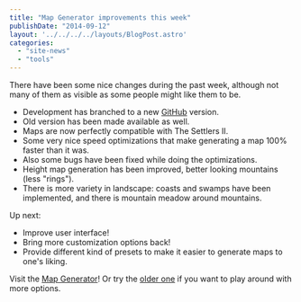 ```yaml
---
title: "Map Generator improvements this week"
publishDate: "2014-09-12"
layout: '../../../../layouts/BlogPost.astro'
categories: 
  - "site-news"
  - "tools"
---
```


There have been some nice changes during the past week, although not many of them as visible as some people might like them to be.

- Development has branched to a new [GitHub](https://github.com/Merri/map-generator) version.
- Old version has been made available as well.
- Maps are now perfectly compatible with The Settlers II.
- Some very nice speed optimizations that make generating a map 100% faster than it was.
- Also some bugs have been fixed while doing the optimizations.
- Height map generation has been improved, better looking mountains (less "rings").
- There is more variety in landscape: coasts and swamps have been implemented, and there is mountain meadow around mountains.

Up next:

- Improve user interface!
- Bring more customization options back!
- Provide different kind of presets to make it easier to generate maps to one's liking.

Visit the [Map Generator](/map-generator/)! Or try the [older one](/map-generator/pre-github/) if you want to play around with more options.
